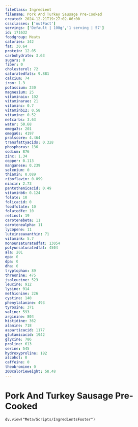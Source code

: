 ```yaml
---
fileClass: Ingredient
filename: Pork And Turkey Sausage Pre-Cooked
created: 2024-12-21T19:27:02-06:00
cssclasses: ['nutFact']
servings: ['Default | 100g','1 serving | 57']
id: 171632
foodgroup: Meats
calories: 342
fat: 30.64
protein: 12.05
carbohydrate: 3.63
sugars: 0
fiber: 0
cholesterol: 72
saturatedfats: 9.881
calcium: 74
iron: 1.3
potassium: 230
magnesium: 25
vitaminaiu: 102
vitaminarae: 21
vitaminc: 0.7
vitaminb12: 0.58
vitamine: 0.52
netcarbs: 3.63
water: 50.68
omega3s: 201
omega6s: 4197
pralscore: 4.464
transfattyacids: 0.328
phosphorus: 136
sodium: 876
zinc: 1.34
copper: 0.113
manganese: 0.239
selenium: 0
thiamin: 0.089
riboflavin: 0.099
niacin: 2.73
pantothenicacid: 0.49
vitaminb6: 0.124
folate: 10
folicacid: 0
foodfolate: 10
folatedfe: 10
retinol: 19
carotenebeta: 11
carotenealpha: 11
lycopene: 11
luteinzeaxanthin: 71
vitamink: 5.7
monounsaturatedfat: 13054
polyunsaturatedfat: 4504
ala: 201
epa: 0
dpa: 0
dha: 0
tryptophan: 89
threonine: 475
isoleucine: 523
leucine: 912
lysine: 914
methionine: 226
cystine: 140
phenylalanine: 493
tyrosine: 371
valine: 593
arginine: 804
histidine: 362
alanine: 718
asparticacid: 1177
glutamicacid: 1942
glycine: 786
proline: 613
serine: 545
hydroxyproline: 182
alcohol: 0
caffeine: 0
theobromine: 0
200calorieweight: 58.48
---
```


# Pork And Turkey Sausage Pre-Cooked

```dataviewjs
dv.view("Meta/Scripts/IngredientsFooter")
```
